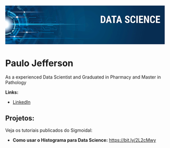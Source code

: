 <p align="center">
  <img src="banner.png" >
</p>

# Paulo Jefferson

As a experienced Data Scientist and Graduated in Pharmacy and Master in Pathology

**Links:**
* [LinkedIn](https://www.linkedin.com/in/paulo-jefferson-2bba01119/)



## Projetos:
Veja os tutoriais publicados do Sigmoidal:

* **Como usar o Histograma para Data Science:** https://bit.ly/2L2cMwy

